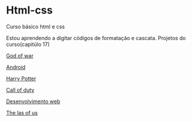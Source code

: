 # Html-css
 Curso básico html e css

 Estou aprendendo a digitar códigos de formatação e cascata.
 Projetos do curso(capitúlo 17) 
 
 <a href="https://rikelmy22.github.io/projeto-gow/">God of war</a>

 <a href="https://rikelmy22.github.io/projeto-android/">Android</a>

 <a href="https://rikelmy22.github.io/harrypotter/">Harry Potter</a>

 <a href="https://rikelmy22.github.io/Call-of-duty/">Call of duty</a>

 <a href="https://rikelmy22.github.io/desenvolvedor-front-end/">Desenvolvimento web</a>

 <a href="https://rikelmy22.github.io/the-last-of-us/">The las of us</a>
